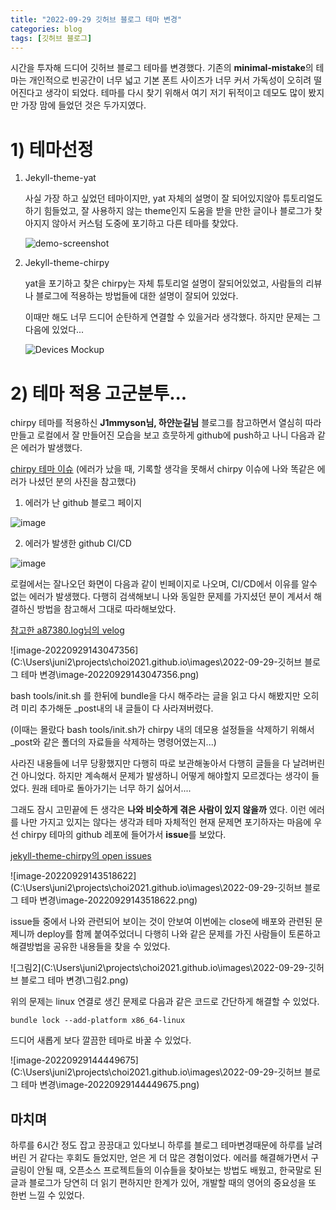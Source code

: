 ```yaml
---
title: "2022-09-29 깃허브 블로그 테마 변경"
categories: blog
tags: [깃허브 블로그]
---
```






시간을 투자해 드디어 깃허브 블로그 테마를 변경했다. 기존의 **minimal-mistake**의 테마는 개인적으로 빈공간이 너무 넓고 기본 폰트 사이즈가 너무 커서 가독성이 오히려 떨어진다고 생각이 되었다. 테마를 다시 찾기 위해서 여기 저기 뒤적이고 데모도 많이 봤지만 가장 맘에 들었던 것은 두가지였다.



# 1) 테마선정



1. Jekyll-theme-yat

   

   사실 가장 하고 싶었던 테마이지만, yat 자체의 설명이 잘 되어있지않아 튜토리얼도 하기 힘들었고, 잘 사용하지 않는 theme인지 도움을 받을 만한 글이나 블로그가 찾아지지 않아서 커스텀 도중에 포기하고 다른 테마를 찾았다.

   

   ![demo-screenshot](https://user-images.githubusercontent.com/9413601/91842897-6a840b00-ec87-11ea-95ca-52abcc1ac063.png)



2. Jekyll-theme-chirpy

   

   yat을 포기하고 찾은 chirpy는 자체 튜토리얼 설명이 잘되어있었고, 사람들의 리뷰나 블로그에 적용하는 방법들에 대한 설명이 잘되어 있었다.

   이때만 해도 너무 드디어 순탄하게 연결할 수 있을거라 생각했다. 하지만 문제는 그다음에 있었다... 

   ![Devices Mockup](https://raw.githubusercontent.com/cotes2020/chirpy-images/main/commons/devices-mockup.png)

   



# 2) 테마 적용 고군분투...



chirpy 테마를 적용하신 **J1mmyson님, 하얀눈길님** 블로그를 참고하면서 열심히 따라 만들고 로컬에서 잘 만들어진 모습을 보고 흐뭇하게 github에 push하고 나니 다음과 같은 에러가 발생했다.



[chirpy 테마 이슈](https://github.com/cotes2020/jekyll-theme-chirpy/issues/578) (에러가 났을 때, 기록할 생각을 못해서 chirpy 이슈에 나와 똑같은 에러가 나셨던 분의 사진을 참고했다)



1. 에러가 난 github 블로그 페이지

![image](https://user-images.githubusercontent.com/41880719/169641692-32a1f04e-06ce-4acf-b492-6b95cd015979.png)

2. 에러가 발생한 github CI/CD

   

![image](https://user-images.githubusercontent.com/11676357/153573789-74bd6a7c-4858-4490-a222-fd9af2efec0e.png)



로컬에서는 잘나오던 화면이 다음과 같이 빈페이지로 나오며, CI/CD에서 이유를 알수 없는 에러가 발생했다. 다행히 검색해보니 나와 동일한 문제를 가지셨던 분이 계셔서 해결하신 방법을 참고해서 그대로 따라해보았다.



[참고한 a87380.log님의 velog](https://velog.io/@a87380/Jekyll-Theme-Chirpy%EB%A1%9C-%EB%B0%94%EA%BE%B8%EB%8D%98-%EC%A4%91-%EB%82%AC%EB%8D%98-%EC%97%90%EB%9F%AC) 



![image-20220929143047356](C:\Users\juni2\projects\choi2021.github.io\images\2022-09-29-깃허브 블로그 테마 변경\image-20220929143047356.png)



 bash tools/init.sh 를 한뒤에 bundle을 다시 해주라는 글을 읽고 다시 해봤지만 오히려 미리 추가해둔 _post내의 내 글들이 다 사라져버렸다.

(이때는 몰랐다 bash tools/init.sh가 chirpy 내의 데모용 설정들을 삭제하기 위해서 _post와 같은 폴더의 자료들을 삭제하는 명령어였는지...)

사라진 내용들에 너무 당황했지만 다행히 따로 보관해놓아서 다행히 글들을 다 날려버린건 아니었다. 하지만 계속해서 문제가 발생하니 어떻게 해야할지 모르겠다는 생각이 들었다.  원래 테마로 돌아가기는 너무 하기 싫어서....



  그래도 잠시 고민끝에 든 생각은 **나와 비슷하게 겪은 사람이 있지 않을까** 였다. 이런 에러를 나만 가지고 있지는 않다는 생각과 테마 자체적인 현재 문제면 포기하자는 마음에 우선 chirpy 테마의 github 레포에 들어가서 **issue**를 보았다.



[jekyll-theme-chirpy의 open issues](https://github.com/cotes2020/jekyll-theme-chirpy/issues)



![image-20220929143518622](C:\Users\juni2\projects\choi2021.github.io\images\2022-09-29-깃허브 블로그 테마 변경\image-20220929143518622.png)



 issue들 중에서 나와 관련되어 보이는 것이 안보여 이번에는 close에 배포와 관련된 문제니까 deploy를 함께 붙여주었더니 다행히 나와 같은 문제를 가진 사람들이 토론하고 해결방법을 공유한 내용들을 찾을 수 있었다.



![그림2](C:\Users\juni2\projects\choi2021.github.io\images\2022-09-29-깃허브 블로그 테마 변경\그림2.png)



위의 문제는 linux 연결로  생긴 문제로 다음과 같은 코드로 간단하게 해결할 수 있었다.

```
bundle lock --add-platform x86_64-linux
```



드디어 새롭게 보다 깔끔한 테마로 바꿀 수 있었다.



![image-20220929144449675](C:\Users\juni2\projects\choi2021.github.io\images\2022-09-29-깃허브 블로그 테마 변경\image-20220929144449675.png)



## 마치며



 하루를 6시간 정도 잡고 끙끙대고 있다보니 하루를 블로그 테마변경때문에 하루를 날려버린 거 같다는 후회도 들었지만, 얻은 게 더 많은 경험이었다. 에러를 해결해가면서 구글링이 안될 때, 오픈소스 프로젝트들의 이슈들을 찾아보는 방법도 배웠고, 한국말로 된 글과 블로그가 당연히 더 읽기 편하지만 한계가 있어, 개발할 때의 영어의 중요성을 또 한번 느낄 수 있었다.  